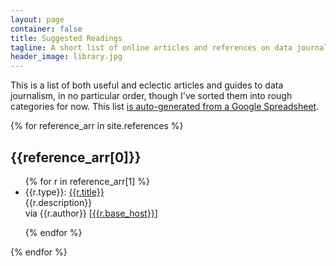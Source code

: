 ```yaml
---
layout: page
container: false
title: Suggested Readings
tagline: A short list of online articles and references on data journalism
header_image: library.jpg
---
```


<div class="container">
<p>
  This is a list of both useful and eclectic articles and guides to data journalism, in no particular order, though I've sorted them into rough categories for now. This list <a href="https://docs.google.com/spreadsheet/ccc?key=0At3Q3D3lDxXcdGxlS1BWZV94NVZ0TGJNYm1zM2t3d1E">is auto-generated from a Google Spreadsheet</a>.
</p>
</div>

{% for reference_arr in site.references %}

<div class="banner">
<div class="container">
  <h2>{{reference_arr[0]}}</h2>
</div>
</div>

<div class="container">
<ul class="references">
{% for r in reference_arr[1] %}

  <li>
    <div class="title">
    <span class="type">{{r.type}}:</span>
    <a href="{{r.source_url}}">{{r.title}}</a>
    </div>
    <div class="description">{{r.description}}</div>
    <div class="author">via {{r.author}} 
      <span class="host">[<a href="{{r.source_url}}">{{r.base_host}}</a>]</span>
    </div> 
  </li>  

{% endfor %}

</ul>
</div>
{% endfor %}
